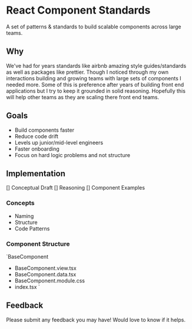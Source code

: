 # React Component Standards
A set of patterns & standards to build scalable components across large teams.

## Why
We've had for years standards like airbnb amazing style guides/standards as well as packages like prettier. Though I noticed through my own interactions building and growing teams with large sets of components I needed more. Some of this is preference after years of building front end applications but I try to keep it grounded in solid reasoning. Hopefully this will help other teams as they are scaling there front end teams.

## Goals
- Build components faster
- Reduce code drift
- Levels up junior/mid-level engineers
- Faster onboarding
- Focus on hard logic problems and not structure


## Implementation

[] Conceptual Draft
[] Reasoning
[] Component Examples

### Concepts

- Naming
- Structure
- Code Patterns

### Component Structure

`BaseComponent
- BaseComponent.view.tsx 
- BaseComponent.data.tsx
- BaseComponent.module.css
- index.tsx
`


## Feedback
Please submit any feedback you may have! Would love to know if it helps.

